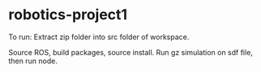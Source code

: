 # robotics-project1
To run:
Extract zip folder into src folder of workspace. 

Source ROS, build packages, source install.
Run gz simulation on sdf file, then run node.
